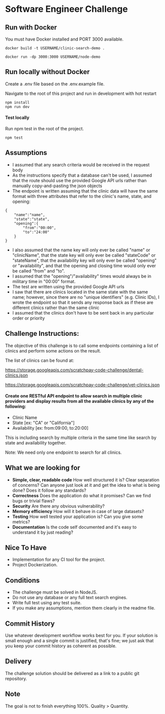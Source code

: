 # Software Engineer Challenge

## Run with Docker
You must have Docker installed and PORT 3000 available.

```
docker build -t USERNAME/clinic-search-demo .

docker run -dp 3000:3000 USERNAME/node-demo
```

## Run locally without Docker
Create a .env file based on the .env.example file.

Navigate to the root of this project and run in development with hot restart
```
npm install
npm run dev
```

#### Test locally
Run npm test in the root of the project.
```
npm test
```

## Assumptions
- I assumed that any search criteria would be received in the request body 
- As the instructions specify that a database can't be used, I assumed that the route should use the provided Google API urls rather than manually copy-and-pasting the json objects 
- The endpoint is written assuming that the clinic data will have the same format with three attributes that refer to the clinic's name, state, and opening:
```
{
    "name":"name",
    "state":"state",
    "opening":{
        "from":"00:00",
        "to":"24:00"
    }
}
```
- I also assumed that the name key will only ever be called "name" or "clinicName", that the state key will only ever be called "stateCode" or "stateName", that the availability key will only ever be called "opening" or "availability", and that the opening and closing time would only ever be called "from" and "to".
- I assumed that the "opening"/"availability" times would always be in military time in "00:00" format.
- The test are written using the provided Google API urls
- I saw that there are clinics located in the same state with the same name; however, since there are no "unique identifiers" (e.g. Clinic IDs), I wrote the endpoint so that it sends any response back as if these are different clinics rather than the same clinic
- I assumed that the clinics don't have to be sent back in any particular order or priority

## Challenge Instructions:
The objective of this challenge is to call some endpoints containing a list of clinics and perform some actions on the result.


The list of clinics can be found at:

https://storage.googleapis.com/scratchpay-code-challenge/dental-clinics.json

https://storage.googleapis.com/scratchpay-code-challenge/vet-clinics.json


#### Create one RESTful API endpoint to **allow search** in multiple clinic providers and display results from all the available clinics by any of the following:

- Clinic Name
- State [ex: "CA" or "California"]
- Availability [ex: from:09:00, to:20:00]

This is including search by multiple criteria in the same time like search by state and availability together.

Note: We need only one endpoint to search for all clinics.

## What we are looking for

- **Simple, clear, readable code** How well structured it is? Clear separation of concerns? Can anyone just look at it and get the idea to
what is being done? Does it follow any standards?
- **Correctness** Does the application do what it promises? Can we find bugs or trivial flaws?
- **Security** Are there any obvious vulnerability?
- **Memory efficiency** How will it behave in case of large datasets?
- **Testing** How well tested your application is? Can you give some metrics?
- **Documentation** Is the code self documented and it's easy to understand it by just reading? 

## Nice To Have
- Implementation for any CI tool for the project.
- Project Dockerization.

## Conditions
- The challenge must be solved in NodeJS.
- Do not use any database or any full text search engines.
- Write full test using any test suite.
- If you make any assumptions, mention them clearly in the readme file.

## Commit History
Use whatever development workflow works best for you. If your solution is small enough and a single commit is justified, that's fine; we just ask that you keep your commit history as coherent as possible.

## Delivery
The challenge solution should be delivered as a link to a public git repository.


## Note
The goal is not to finish everything 100%. Quality > Quantity.
